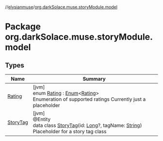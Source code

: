//[elysianmuse](../../index.md)/[org.darkSolace.muse.storyModule.model](index.md)

# Package org.darkSolace.muse.storyModule.model

## Types

| Name | Summary |
|---|---|
| [Rating](-rating/index.md) | [jvm]<br>enum [Rating](-rating/index.md) : [Enum](https://kotlinlang.org/api/latest/jvm/stdlib/kotlin/-enum/index.html)&lt;[Rating](-rating/index.md)&gt; <br>Enumeration of supported ratings Currently just a placeholder |
| [StoryTag](-story-tag/index.md) | [jvm]<br>@Entity<br>data class [StoryTag](-story-tag/index.md)(id: [Long](https://kotlinlang.org/api/latest/jvm/stdlib/kotlin/-long/index.html)?, tagName: [String](https://kotlinlang.org/api/latest/jvm/stdlib/kotlin/-string/index.html))<br>Placeholder for a story tag class |
